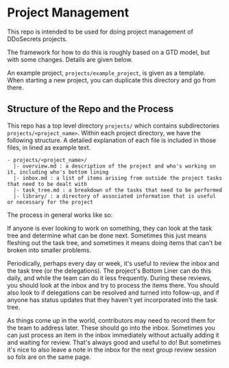 # Project Management

This repo is intended to be used for doing project management of DDoSecrets projects.

The framework for how to do this is roughly based on a GTD model, but with some changes. Details are given below.

An example project, `projects/example_project`, is given as a template. When starting a new project, you can duplicate this directory and go from there.

## Structure of the Repo and the Process

This repo has a top level directory `projects/` which contains subdirectories `projects/<project_name>`. Within each project directory, we have the following structure. A detailed explanation of each file is included in those files, in lined as example text.

```
- projects/<project_name>/
  |- overview.md : a description of the project and who's working on it, including who's bottom lining
  |- inbox.md : a list of items arising from outside the project tasks that need to be dealt with
  |- task_tree.md : a breakdown of the tasks that need to be performed
  |- library/ : a directory of associated information that is useful or necessary for the project
```

The process in general works like so:

If anyone is ever looking to work on something, they can look at the task tree and determine what can be done next. Sometimes this just means fleshing out the task tree, and sometimes it means doing items that can't be broken into smaller problems.

Periodically, perhaps every day or week, it's useful to review the inbox and the task tree (or the delegations). The project's Bottom Liner can do this daily, and while the team can do it less frequently. During these reviews, you should look at the inbox and try to process the items there. You should also look to if delegations can be resolved and turned into follow-up, and if anyone has status updates that they haven't yet incorporated into the task tree.

As things come up in the world, contributors may need to record them for the team to address later. These should go into the inbox. Sometimes you can just process an item in the inbox immediately without actually adding it and waiting for review. That's always good and useful to do! But sometimes it's nice to also leave a note in the inbox for the next group review session so folx are on the same page.
